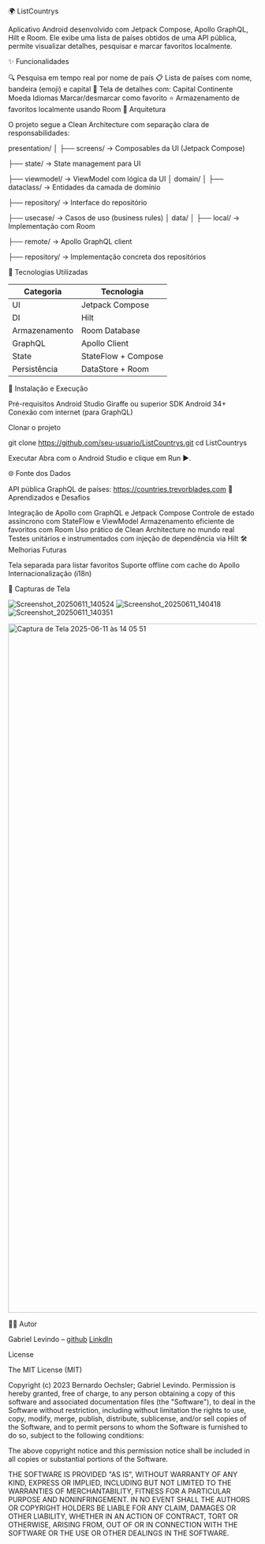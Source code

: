 🌍 ListCountrys

Aplicativo Android desenvolvido com Jetpack Compose, Apollo GraphQL, Hilt e Room. Ele exibe uma lista de países obtidos de uma API pública, permite visualizar detalhes, pesquisar e marcar favoritos localmente.

✨ Funcionalidades

🔍 Pesquisa em tempo real por nome de país
📋 Lista de países com nome, bandeira (emoji) e capital
📌 Tela de detalhes com:
Capital
Continente
Moeda
Idiomas
Marcar/desmarcar como favorito
⭐ Armazenamento de favoritos localmente usando Room
🧱 Arquitetura

O projeto segue a Clean Architecture com separação clara de responsabilidades:

presentation/
│
├── screens/          -> Composables da UI (Jetpack Compose)

├── state/            -> State management para UI

├── viewmodel/        -> ViewModel com lógica da UI
│
domain/
│
├── dataclass/        -> Entidades da camada de domínio

├── repository/       -> Interface do repositório

├── usecase/          -> Casos de uso (business rules)
│
data/
│
├── local/            -> Implementação com Room

├── remote/           -> Apollo GraphQL client

├── repository/       -> Implementação concreta dos repositórios



🧪 Tecnologias Utilizadas

| Categoria     | Tecnologia                         |
| ------------- | ---------------------------------- |
| UI            | Jetpack Compose                    |
| DI            | Hilt                               |
| Armazenamento | Room Database                      |
| GraphQL       | Apollo Client                      |
| State         | StateFlow + Compose                |
| Persistência  | DataStore + Room                   |

🔧 Instalação e Execução

Pré-requisitos
Android Studio Giraffe ou superior
SDK Android 34+
Conexão com internet (para GraphQL)

Clonar o projeto

git clone https://github.com/seu-usuario/ListCountrys.git
cd ListCountrys

Executar
Abra com o Android Studio e clique em Run ▶️.

🌐 Fonte dos Dados

API pública GraphQL de países:
https://countries.trevorblades.com
🧠 Aprendizados e Desafios

Integração de Apollo com GraphQL e Jetpack Compose
Controle de estado assíncrono com StateFlow e ViewModel
Armazenamento eficiente de favoritos com Room
Uso prático de Clean Architecture no mundo real
Testes unitários e instrumentados com injeção de dependência via Hilt
🛠️ Melhorias Futuras

Tela separada para listar favoritos
Suporte offline com cache do Apollo
Internacionalização (i18n)

📸 Capturas de Tela 

![Screenshot_20250611_140524](https://github.com/user-attachments/assets/6692ef53-460d-442d-a348-9eca7d2c4416)
![Screenshot_20250611_140418](https://github.com/user-attachments/assets/662a6c12-5837-4f92-8690-61d8ed96567d)
![Screenshot_20250611_140351](https://github.com/user-attachments/assets/40dba5f1-6555-47de-98c0-7c8b04db6993)


<img width="1397" alt="Captura de Tela 2025-06-11 às 14 05 51" src="https://github.com/user-attachments/assets/7dd2663d-2bfa-4006-a8bf-dff2c364ca26" />

🧑‍💻 Autor

Gabriel Levindo – 
[github](https://github.com/gabrielslevindo)
[Linkdln](https://www.linkedin.com/in/gabrielslevindo/)

License

The MIT License (MIT)

Copyright (c) 2023 Bernardo Oechsler; Gabriel Levindo.
Permission is hereby granted, free of charge, to any person obtaining a copy of
this software and associated documentation files (the "Software"), to deal in
the Software without restriction, including without limitation the rights to
use, copy, modify, merge, publish, distribute, sublicense, and/or sell copies of
the Software, and to permit persons to whom the Software is furnished to do so,
subject to the following conditions:

The above copyright notice and this permission notice shall be included in all
copies or substantial portions of the Software.

THE SOFTWARE IS PROVIDED "AS IS", WITHOUT WARRANTY OF ANY KIND, EXPRESS OR
IMPLIED, INCLUDING BUT NOT LIMITED TO THE WARRANTIES OF MERCHANTABILITY, FITNESS
FOR A PARTICULAR PURPOSE AND NONINFRINGEMENT. IN NO EVENT SHALL THE AUTHORS OR
COPYRIGHT HOLDERS BE LIABLE FOR ANY CLAIM, DAMAGES OR OTHER LIABILITY, WHETHER
IN AN ACTION OF CONTRACT, TORT OR OTHERWISE, ARISING FROM, OUT OF OR IN
CONNECTION WITH THE SOFTWARE OR THE USE OR OTHER DEALINGS IN THE SOFTWARE.

